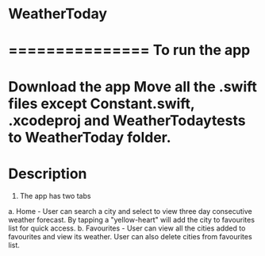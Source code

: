 # WeatherToday
===============
To run the app
==============
Download the app 
Move all the .swift files except Constant.swift, .xcodeproj and WeatherTodaytests to WeatherToday folder.
=============
Description
=============

1. The app has two tabs

 a. Home - User can search a city and select to view three day consecutive weather forecast. By tapping a "yellow-heart" will add
   the city to favourites list for quick access.
b.  Favourites - User can view all the cities added to favourites and view its weather. User can also delete cities from favourites list.

